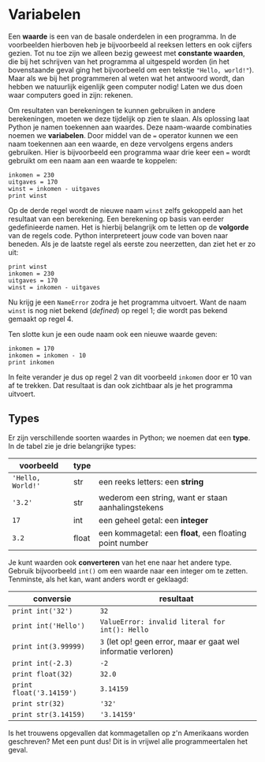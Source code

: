 # Variabelen

Een **waarde** is een van de basale onderdelen in een programma. In de voorbeelden hierboven heb je bijvoorbeeld al reeksen letters en ook cijfers gezien. Tot nu toe zijn we alleen bezig geweest met **constante waarden**, die bij het schrijven van het programma al uitgespeld worden (in het bovenstaande geval ging het bijvoorbeeld om een tekstje `"Hello, world!"`). Maar als we bij het programmeren al weten wat het antwoord wordt, dan hebben we natuurlijk eigenlijk geen computer nodig! Laten we dus doen waar computers goed in zijn: rekenen.

Om resultaten van berekeningen te kunnen gebruiken in andere berekeningen, moeten we deze tijdelijk op zien te slaan. Als oplossing laat Python je namen toekennen aan waardes. Deze naam-waarde combinaties noemen we **variabelen**. Door middel van de `=` operator kunnen we een naam toekennen aan een waarde, en deze vervolgens ergens anders gebruiken. Hier is bijvoorbeeld een programma waar drie keer een `=` wordt gebruikt om een naam aan een waarde te koppelen:

	inkomen = 230
	uitgaves = 170
	winst = inkomen - uitgaves
	print winst

Op de derde regel wordt de nieuwe naam `winst` zelfs gekoppeld aan het resultaat van een berekening. Een berekening op basis van eerder gedefinieerde namen. Het is hierbij belangrijk om te letten op de **volgorde** van de regels code. Python interpreteert jouw code van boven naar beneden. Als je de laatste regel als eerste zou neerzetten, dan ziet het er zo uit:

	print winst
	inkomen = 230
	uitgaves = 170
	winst = inkomen - uitgaves
	
Nu krijg je een `NameError` zodra je het programma uitvoert. Want de naam `winst` is nog niet bekend (*defined*) op regel 1; die wordt pas bekend gemaakt op regel 4.

Ten slotte kun je een oude naam ook een nieuwe waarde geven:

	inkomen = 170
	inkomen = inkomen - 10
	print inkomen

In feite verander je dus op regel 2 van dit voorbeeld `inkomen` door er 10 van af te trekken. Dat resultaat is dan ook zichtbaar als je het programma uitvoert.

## Types

Er zijn verschillende soorten waardes in Python; we noemen dat een **type**. In de tabel zie je drie belangrijke types:

| voorbeeld         | type  |                                                          |  
| ----------------- | ----- | -------------------------------------------------------- |  
| `'Hello, World!'` | str   | een reeks letters: een **string**                        |  
| `'3.2'`           | str   | wederom een string, want er staan aanhalingstekens       |  
| `17`              | int   | een geheel getal: een **integer**                        |  
| `3.2`             | float | een kommagetal: een **float**, een floating point number |  

Je kunt waarden ook **converteren** van het ene naar het andere type. Gebruik bijvoorbeeld `int()` om een waarde naar een integer om te zetten. Tenminste, als het kan, want anders wordt er geklaagd:

| conversie                | resultaat                                                      |  
| ------------------------ | -------------------------------------------------------------- |  
| `print int('32')`        | `32`                                                           |  
| `print int('Hello')`     | `ValueError: invalid literal for int(): Hello`                 |  
| `print int(3.99999)`     | `3` (let op! geen error, maar er gaat wel informatie verloren) |  
| `print int(-2.3)`        | `-2`                                                           |  
| `print float(32)`        | `32.0`                                                         |  
| `print float('3.14159')` | `3.14159`                                                      |  
| `print str(32)`          | `'32'`                                                         |  
| `print str(3.14159)`     | `'3.14159'`                                                    |  

Is het trouwens opgevallen dat kommagetallen op z'n Amerikaans worden geschreven? Met een punt dus! Dit is in vrijwel alle programmeertalen het geval.
